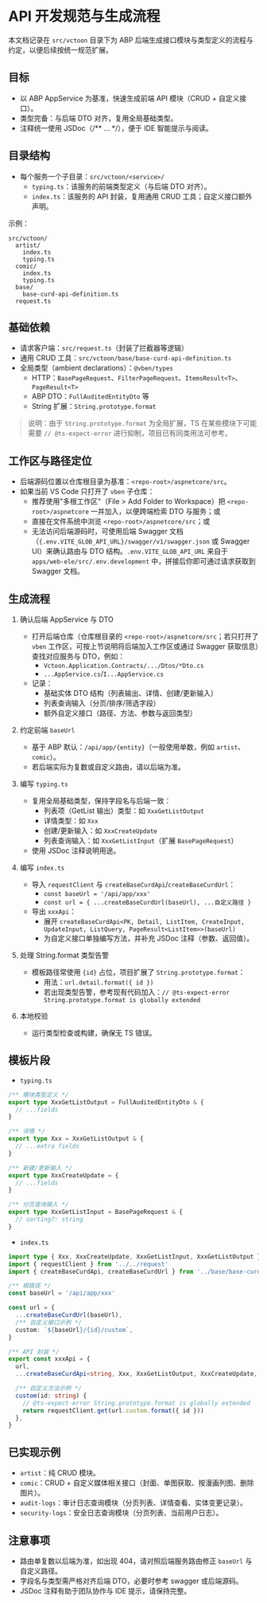 # API 开发规范与生成流程

本文档记录在 `src/vctoon` 目录下为 ABP 后端生成接口模块与类型定义的流程与约定，以便后续按统一规范扩展。

## 目标

- 以 ABP AppService 为基准，快速生成前端 API 模块（CRUD + 自定义接口）。
- 类型完备：与后端 DTO 对齐，复用全局基础类型。
- 注释统一使用 JSDoc（/** ... */），便于 IDE 智能提示与阅读。

## 目录结构

- 每个服务一个子目录：`src/vctoon/<service>/`
  - `typing.ts`：该服务的前端类型定义（与后端 DTO 对齐）。
  - `index.ts`：该服务的 API 封装，复用通用 CRUD 工具；自定义接口额外声明。

示例：

```text
src/vctoon/
  artist/
    index.ts
    typing.ts
  comic/
    index.ts
    typing.ts
  base/
    base-curd-api-definition.ts
  request.ts
```

## 基础依赖

- 请求客户端：`src/request.ts`（封装了拦截器等逻辑）
- 通用 CRUD 工具：`src/vctoon/base/base-curd-api-definition.ts`
- 全局类型（ambient declarations）：`@vben/types`
  - HTTP：`BasePageRequest`、`FilterPageRequest`、`ItemsResult<T>`、`PageResult<T>`
  - ABP DTO：`FullAuditedEntityDto` 等
  - String 扩展：`String.prototype.format`

> 说明：由于 `String.prototype.format` 为全局扩展，TS 在某些模块下可能需要 `// @ts-expect-error` 进行抑制，项目已有同类用法可参考。

## 工作区与路径定位

- 后端源码位置以仓库根目录为基准：`<repo-root>/aspnetcore/src`。
- 如果当前 VS Code 只打开了 `vben` 子仓库：
  - 推荐使用"多根工作区"（File > Add Folder to Workspace）把 `<repo-root>/aspnetcore` 一并加入，以便跨端检索 DTO 与服务；或
  - 直接在文件系统中浏览 `<repo-root>/aspnetcore/src`；或
  - 无法访问后端源码时，可使用后端 Swagger 文档（`{.env.VITE_GLOB_API_URL}/swagger/v1/swagger.json` 或 Swagger UI）来确认路由与 DTO 结构。`.env.VITE_GLOB_API_URL` 来自于 `apps/web-ele/src/.env.development` 中，拼接后你即可通过请求获取到 Swagger 文档。

## 生成流程

1. 确认后端 AppService 与 DTO
   - 打开后端仓库（仓库根目录的 `<repo-root>/aspnetcore/src`；若只打开了 `vben` 工作区，可按上节说明将后端加入工作区或通过 Swagger 获取信息）查找对应服务与 DTO，例如：
     - `Vctoon.Application.Contracts/.../Dtos/*Dto.cs`
     - `...AppService.cs`/`I...AppService.cs`
   - 记录：
     - 基础实体 DTO 结构（列表输出、详情、创建/更新输入）
     - 列表查询输入（分页/排序/筛选字段）
     - 额外自定义接口（路径、方法、参数与返回类型）

2. 约定前端 `baseUrl`
   - 基于 ABP 默认：`/api/app/{entity}`（一般使用单数，例如 `artist`、`comic`）。
   - 若后端实际为复数或自定义路由，请以后端为准。

3. 编写 `typing.ts`
   - 复用全局基础类型，保持字段名与后端一致：
     - 列表项（GetList 输出）类型：如 `XxxGetListOutput`
     - 详情类型：如 `Xxx`
     - 创建/更新输入：如 `XxxCreateUpdate`
     - 列表查询输入：如 `XxxGetListInput`（扩展 `BasePageRequest`）
   - 使用 JSDoc 注释说明用途。

4. 编写 `index.ts`
   - 导入 `requestClient` 与 `createBaseCurdApi`/`createBaseCurdUrl`：
     - `const baseUrl = '/api/app/xxx'`
     - `const url = { ...createBaseCurdUrl(baseUrl), ...自定义路径 }`
   - 导出 `xxxApi`：
     - 展开 `createBaseCurdApi<PK, Detail, ListItem, CreateInput, UpdateInput, ListQuery, PageResult<ListItem>>(baseUrl)`
     - 为自定义接口单独编写方法，并补充 JSDoc 注释（参数、返回值）。

5. 处理 String.format 类型告警
   - 模板路径常使用 `{id}` 占位，项目扩展了 `String.prototype.format`：
     - 用法：`url.detail.format({ id })`
     - 若出现类型告警，参考现有代码加入：`// @ts-expect-error String.prototype.format is globally extended`

6. 本地校验
   - 运行类型检查或构建，确保无 TS 错误。

## 模板片段

- `typing.ts`

```ts
/** 模块类型定义 */
export type XxxGetListOutput = FullAuditedEntityDto & {
  // ...fields
}

/** 详情 */
export type Xxx = XxxGetListOutput & {
  // ...extra fields
}

/** 新建/更新输入 */
export type XxxCreateUpdate = {
  // ...fields
}

/** 分页查询输入 */
export type XxxGetListInput = BasePageRequest & {
  // sorting?: string
}
```

- `index.ts`

```ts
import type { Xxx, XxxCreateUpdate, XxxGetListInput, XxxGetListOutput } from './typing'
import { requestClient } from '../../request'
import { createBaseCurdApi, createBaseCurdUrl } from '../base/base-curd-api-definition'

/** 根路径 */
const baseUrl = '/api/app/xxx'

const url = {
  ...createBaseCurdUrl(baseUrl),
  /** 自定义接口示例 */
  custom: `${baseUrl}/{id}/custom`,
}

/** API 封装 */
export const xxxApi = {
  url,
  ...createBaseCurdApi<string, Xxx, XxxGetListOutput, XxxCreateUpdate, XxxCreateUpdate, XxxGetListInput, PageResult<XxxGetListOutput>>(baseUrl),

  /** 自定义方法示例 */
  custom(id: string) {
    // @ts-expect-error String.prototype.format is globally extended
    return requestClient.get(url.custom.format({ id }))
  },
}
```

## 已实现示例

- `artist`：纯 CRUD 模块。
- `comic`：CRUD + 自定义媒体相关接口（封面、单图获取、按漫画列图、删除图片）。
- `audit-logs`：审计日志查询模块（分页列表、详情查看、实体变更记录）。
- `security-logs`：安全日志查询模块（分页列表、当前用户日志）。

## 注意事项

- 路由单复数以后端为准，如出现 404，请对照后端服务路由修正 `baseUrl` 与自定义路径。
- 字段名与类型需严格对齐后端 DTO，必要时参考 swagger 或后端源码。
- JSDoc 注释有助于团队协作与 IDE 提示，请保持完整。

